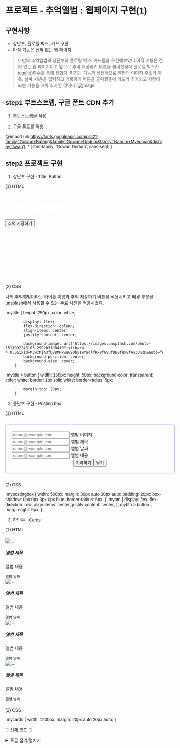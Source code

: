 # 프로젝트 - 추억앨범 : 웹페이지 구현(1)

## 구현사항
- 상단부, 플로팅 박스, 카드 구현
- 아직 기능은 전혀 없는 웹 페이지
>나만의 추억앨범의 상단부와 플로팅 박스, 카드들을 구현해보았다.아직 기능은 전혀 없는 웹 페이지이고 앞으로 추억 저장하기 버튼을 클릭했을때 플로팅 박스가 toggle()함수를 통해 접혔다,
>펴지는 기능과 직접적으로 앨범의 이미지 주소와 제목, 날짜, 내용을 입력하고 기록하기 버튼을 클릭했을때 카드가 추가되고 저장이 되는 기능을 배워 추가할 것이다.
![image](https://github.com/limhyerin/StudyNote/assets/70150896/2070afd5-81bd-49a5-a999-78ce291374ab)


 

## step1 부트스트랩, 구글 폰트 CDN 추가
 1) 부트스트랩을 적용

<link href="https://cdn.jsdelivr.net/npm/bootstrap@5.0.2/dist/css/bootstrap.min.css" rel="stylesheet"
        integrity="sha384-EVSTQN3/azprG1Anm3QDgpJLIm9Nao0Yz1ztcQTwFspd3yD65VohhpuuCOmLASjC" crossorigin="anonymous">
 

 2) 구글 폰트를 적용

@import url('https://fonts.googleapis.com/css2?family=Gowun+Batang&family=Gowun+Dodum&family=Nanum+Myeongjo&display=swap');
        * {
            font-family: 'Gowun Dodum', sans-serif;
        }
 

 

## step2 프로젝트 구현
  1) 상단부 구현 - Title, Button

  (1) HTML


<div class="mytitle">
        <h1>나만의 추억앨범</h1>
        <button>추억 저장하기</button>
    </div>
 

  (2) CSS

나의 추억앨범이라는 타이틀 이름과 추억 저장하기 버튼을 적용시키고 배경 부분을 unsplash에서 사용할 수 있는 무료 사진을 적용시켰다.

.mytitle {
            height: 250px;
            color: white;

            display: flex;
            flex-direction: column;
            align-items: center;
            justify-content: center;
            
            background-image: url('https://images.unsplash.com/photo-1511992243105-2992b3fd0410?ixlib=rb-4.0.3&ixid=M3wxMjA3fDB8MHxwaG90by1wYWdlfHx8fGVufDB8fHx8fA%3D%3D&auto=format&fit=crop&w=1470&q=80');
            background-position: center;
            background-size: cover;
        }
.mytitle > button {
            width: 150px;
            height: 50px;
            background-color: transparent;
            color: white;
            border: 1px solid white;
            border-radius: 5px;

            margin-top: 20px;
        }
 

 

 2) 중단부 구현 - Posting box

  (1) HTML


<div class="mypostingbox">
        <div class="form-floating mb-3">
            <input type="email" class="form-control" id="floatingInput" placeholder="name@example.com">
            <label for="floatingInput">앨범 이미지</label>
        </div>
        <div class="form-floating mb-3">
            <input type="email" class="form-control" id="floatingInput" placeholder="name@example.com">
            <label for="floatingInput">앨범 제목</label>
        </div>
        <div class="form-floating mb-3">
            <input type="email" class="form-control" id="floatingInput" placeholder="name@example.com">
            <label for="floatingInput">앨범 날짜</label>
        </div>
        <div class="form-floating mb-3">
            <input type="email" class="form-control" id="floatingInput" placeholder="name@example.com">
            <label for="floatingInput">앨범 내용</label>
        </div>
        <div class="mybtn">
            <button type="button" class="btn btn-primary">기록하기</button>
            <button type="button" class="btn btn-outline-primary">닫기</button>
        </div>
    </div>
 

  (2) CSS

.mypostingbox {
            width: 500px;
            margin: 30px auto 30px auto;
            padding: 20px;
            box-shadow: 0px 0px 3px 0px blue;
            border-radius: 5px;
        }
        .mybtn {
            display: flex;
            flex-direction: row;
            align-items: center;
            justify-content: center;
        }
        .mybtn > button {
            margin-right: 5px;
        }
 

 3) 하단부 - Cards

  (1) HTML


<div class="mycards">
        <div class="row row-cols-1 row-cols-md-4 g-4">
            <div class="col">
              <div class="card h-100">
                <img src="https://images.unsplash.com/photo-1446768500601-ac47e5ec3719?ixlib=rb-4.0.3&ixid=M3wxMjA3fDB8MHxwaG90by1wYWdlfHx8fGVufDB8fHx8fA%3D%3D&auto=format&fit=crop&w=1446&q=80" class="card-img-top" alt="...">
                <div class="card-body">
                  <h5 class="card-title">앨범 제목</h5>
                  <p class="card-text">앨범 내용</p>
                </div>
                <div class="card-footer">
                  <small class="text-body-secondary">앨범 날짜</small>
                </div>
              </div>
            </div>
            <div class="col">
                <div class="card h-100">
                  <img src="https://images.unsplash.com/photo-1446768500601-ac47e5ec3719?ixlib=rb-4.0.3&ixid=M3wxMjA3fDB8MHxwaG90by1wYWdlfHx8fGVufDB8fHx8fA%3D%3D&auto=format&fit=crop&w=1446&q=80" class="card-img-top" alt="...">
                  <div class="card-body">
                    <h5 class="card-title">앨범 제목</h5>
                    <p class="card-text">앨범 내용</p>
                  </div>
                  <div class="card-footer">
                    <small class="text-body-secondary">앨범 날짜</small>
                  </div>
                </div>
              </div>
              <div class="col">
                <div class="card h-100">
                  <img src="https://images.unsplash.com/photo-1446768500601-ac47e5ec3719?ixlib=rb-4.0.3&ixid=M3wxMjA3fDB8MHxwaG90by1wYWdlfHx8fGVufDB8fHx8fA%3D%3D&auto=format&fit=crop&w=1446&q=80" class="card-img-top" alt="...">
                  <div class="card-body">
                    <h5 class="card-title">앨범 제목</h5>
                    <p class="card-text">앨범 내용</p>
                  </div>
                  <div class="card-footer">
                    <small class="text-body-secondary">앨범 날짜</small>
                  </div>
                </div>
              </div>
              <div class="col">
                <div class="card h-100">
                  <img src="https://images.unsplash.com/photo-1446768500601-ac47e5ec3719?ixlib=rb-4.0.3&ixid=M3wxMjA3fDB8MHxwaG90by1wYWdlfHx8fGVufDB8fHx8fA%3D%3D&auto=format&fit=crop&w=1446&q=80" class="card-img-top" alt="...">
                  <div class="card-body">
                    <h5 class="card-title">앨범 제목</h5>
                    <p class="card-text">앨범 내용</p>
                  </div>
                  <div class="card-footer">
                    <small class="text-body-secondary">앨범 날짜</small>
                  </div>
                </div>
              </div>
          </div>
    </div>
 

  (2) CSS

.mycards {
            width: 1200px;
            margin: 20px auto 20px auto;
        }
 

👾 전체 코드 👾
<details>
<summary>토글 접기/펼치기</summary>
<div markdown="1">

<!-- 추억의 앨범 카드와 플로팅 박스 구현 -->
<!DOCTYPE html>
<html lang="en">
<head>
    <meta charset="UTF-8">
    <meta name="viewport" content="width=device-width, initial-scale=1.0">
    <title>나만의 추억앨범</title>
    <link href="https://cdn.jsdelivr.net/npm/bootstrap@5.0.2/dist/css/bootstrap.min.css" rel="stylesheet"
        integrity="sha384-EVSTQN3/azprG1Anm3QDgpJLIm9Nao0Yz1ztcQTwFspd3yD65VohhpuuCOmLASjC" crossorigin="anonymous">
    <style>
        @import url('https://fonts.googleapis.com/css2?family=Gowun+Batang&family=Gowun+Dodum&family=Nanum+Myeongjo&display=swap');
        * {
            font-family: 'Gowun Dodum', sans-serif;
        }
        .mytitle {
            height: 250px;
            color: white;

            display: flex;
            flex-direction: column;
            align-items: center;
            justify-content: center;
            
            background-image: url('https://images.unsplash.com/photo-1511992243105-2992b3fd0410?ixlib=rb-4.0.3&ixid=M3wxMjA3fDB8MHxwaG90by1wYWdlfHx8fGVufDB8fHx8fA%3D%3D&auto=format&fit=crop&w=1470&q=80');
            background-position: center;
            background-size: cover;
        }
        .mytitle > button {
            width: 150px;
            height: 50px;
            background-color: transparent;
            color: white;
            border: 1px solid white;
            border-radius: 5px;

            margin-top: 20px;
        }
        .mycards {
            width: 1200px;
            margin: 20px auto 20px auto;
        }
        .mypostingbox {
            width: 500px;
            margin: 30px auto 30px auto;
            padding: 20px;
            box-shadow: 0px 0px 3px 0px blue;
            border-radius: 5px;
        }
        .mybtn {
            display: flex;
            flex-direction: row;
            align-items: center;
            justify-content: center;
        }
        .mybtn > button {
            margin-right: 5px;
        }
    </style>
</head>
<body>
    <div class="mytitle">
        <h1>나만의 추억앨범</h1>
        <button>추억 저장하기</button>
    </div>
    <div class="mypostingbox">
        <div class="form-floating mb-3">
            <input type="email" class="form-control" id="floatingInput" placeholder="name@example.com">
            <label for="floatingInput">앨범 이미지</label>
        </div>
        <div class="form-floating mb-3">
            <input type="email" class="form-control" id="floatingInput" placeholder="name@example.com">
            <label for="floatingInput">앨범 제목</label>
        </div>
        <div class="form-floating mb-3">
            <input type="email" class="form-control" id="floatingInput" placeholder="name@example.com">
            <label for="floatingInput">앨범 날짜</label>
        </div>
        <div class="form-floating mb-3">
            <input type="email" class="form-control" id="floatingInput" placeholder="name@example.com">
            <label for="floatingInput">앨범 내용</label>
        </div>
        <div class="mybtn">
            <button type="button" class="btn btn-primary">기록하기</button>
            <button type="button" class="btn btn-outline-primary">닫기</button>
        </div>
    </div>
    <div class="mycards">
        <div class="row row-cols-1 row-cols-md-4 g-4">
            <div class="col">
              <div class="card h-100">
                <img src="https://images.unsplash.com/photo-1446768500601-ac47e5ec3719?ixlib=rb-4.0.3&ixid=M3wxMjA3fDB8MHxwaG90by1wYWdlfHx8fGVufDB8fHx8fA%3D%3D&auto=format&fit=crop&w=1446&q=80" class="card-img-top" alt="...">
                <div class="card-body">
                  <h5 class="card-title">앨범 제목</h5>
                  <p class="card-text">앨범 내용</p>
                </div>
                <div class="card-footer">
                  <small class="text-body-secondary">앨범 날짜</small>
                </div>
              </div>
            </div>
            <div class="col">
                <div class="card h-100">
                  <img src="https://images.unsplash.com/photo-1446768500601-ac47e5ec3719?ixlib=rb-4.0.3&ixid=M3wxMjA3fDB8MHxwaG90by1wYWdlfHx8fGVufDB8fHx8fA%3D%3D&auto=format&fit=crop&w=1446&q=80" class="card-img-top" alt="...">
                  <div class="card-body">
                    <h5 class="card-title">앨범 제목</h5>
                    <p class="card-text">앨범 내용</p>
                  </div>
                  <div class="card-footer">
                    <small class="text-body-secondary">앨범 날짜</small>
                  </div>
                </div>
              </div>
              <div class="col">
                <div class="card h-100">
                  <img src="https://images.unsplash.com/photo-1446768500601-ac47e5ec3719?ixlib=rb-4.0.3&ixid=M3wxMjA3fDB8MHxwaG90by1wYWdlfHx8fGVufDB8fHx8fA%3D%3D&auto=format&fit=crop&w=1446&q=80" class="card-img-top" alt="...">
                  <div class="card-body">
                    <h5 class="card-title">앨범 제목</h5>
                    <p class="card-text">앨범 내용</p>
                  </div>
                  <div class="card-footer">
                    <small class="text-body-secondary">앨범 날짜</small>
                  </div>
                </div>
              </div>
              <div class="col">
                <div class="card h-100">
                  <img src="https://images.unsplash.com/photo-1446768500601-ac47e5ec3719?ixlib=rb-4.0.3&ixid=M3wxMjA3fDB8MHxwaG90by1wYWdlfHx8fGVufDB8fHx8fA%3D%3D&auto=format&fit=crop&w=1446&q=80" class="card-img-top" alt="...">
                  <div class="card-body">
                    <h5 class="card-title">앨범 제목</h5>
                    <p class="card-text">앨범 내용</p>
                  </div>
                  <div class="card-footer">
                    <small class="text-body-secondary">앨범 날짜</small>
                  </div>
                </div>
              </div>
          </div>
    </div>
</body>
</html>

</div>
</details>
